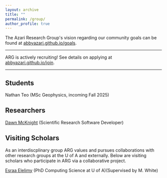 ```yaml
---
layout: archive
title: ""
permalink: /group/
author_profile: true
---
```


The Azari Research Group's vision regarding our community goals can be found at [abbyazari.github.io/goals](https://abbyazari.github.io/goals).

---

ARG is actively recruiting! See details on applying at [abbyazari.github.io/join](https://abbyazari.github.io/join).

---

## Students

Nathan Teo (MSc Geophysics, incoming Fall 2025)

## Researchers

[Dawn McKnight](https://demcknight.com/) (Scientific Research Software Developer)

## Visiting Scholars

As an interdiscplinary group ARG values and pursues collaborations with other research groups at the U of A and externally. Below are visiting scholars who participate in ARG via a collaborative project.

[Esraa Elelimy](https://esraaelelimy.github.io/) (PhD Computing Science at U of A)(Supervised by M. White)

